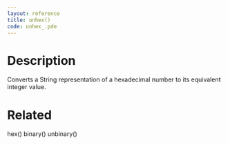 ```yaml
---
layout: reference
title: unhex()
code: unhex_.pde
---
```


# Description

Converts a String representation of a hexadecimal number to its equivalent integer value.

# Related

hex()
binary()
unbinary()
